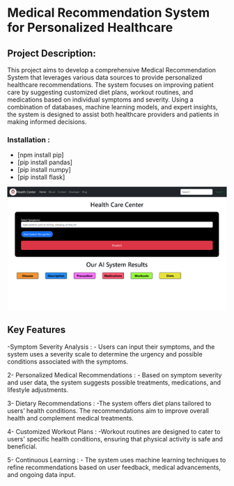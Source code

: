 # Medical Recommendation System for Personalized Healthcare
## Project Description:
This project aims to develop a comprehensive Medical Recommendation System that leverages various data sources to provide personalized healthcare recommendations. The system focuses on improving patient care by suggesting customized diet plans, workout routines, and medications based on individual symptoms and severity. Using a combination of databases, machine learning models, and expert insights, the system is designed to assist both healthcare providers and patients in making informed decisions.

### Installation :
- [npm install pip] 
- [pip install pandas]
- [pip install numpy]
- [pip install flask]



![image alt](https://github.com/FNICKE/Medical-Recommendation/blob/main/Img.png?raw=true)


## Key Features
-Symptom Severity Analysis :
        - Users can input their symptoms, and the system uses a severity scale to determine the urgency and possible conditions associated with the symptoms.

2- Personalized Medical Recommendations :
          - Based on symptom severity and user data, the system suggests possible treatments, medications, and lifestyle adjustments.

3- Dietary Recommendations :
           -The system offers diet plans tailored to users’ health conditions. The recommendations aim to improve overall health and complement medical treatments.

4- Customized Workout Plans :
            -Workout routines are designed to cater to users' specific health conditions, ensuring that physical activity is safe and beneficial.

5- Continuous Learning :
            - The system uses machine learning techniques to refine recommendations based on user feedback, medical advancements, and ongoing data input.
          






